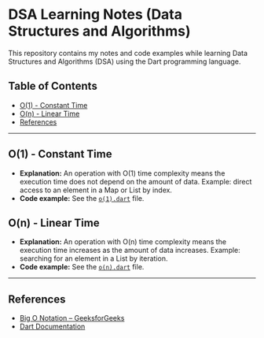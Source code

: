 # DSA Learning Notes (Data Structures and Algorithms)

This repository contains my notes and code examples while learning Data Structures and Algorithms (DSA) using the Dart programming language.

## Table of Contents

- [O(1) - Constant Time](#o1---constant-time)
- [O(n) - Linear Time](#on---linear-time)
- [References](#references)

---

## O(1) - Constant Time

- **Explanation:** An operation with O(1) time complexity means the execution time does not depend on the amount of data. Example: direct access to an element in a Map or List by index.
- **Code example:** See the [`o(1).dart`](<./o(1).dart>) file.

## O(n) - Linear Time

- **Explanation:** An operation with O(n) time complexity means the execution time increases as the amount of data increases. Example: searching for an element in a List by iteration.
- **Code example:** See the [`o(n).dart`](<./o(n).dart>) file.

---

## References

- [Big O Notation – GeeksforGeeks](https://www.geeksforgeeks.org/analysis-of-algorithms-set-1-asymptotic-analysis/)
- [Dart Documentation](https://dart.dev/guides)
